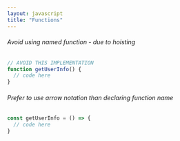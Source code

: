 ```yaml
---
layout: javascript
title: "Functions"
---
```

###### Avoid using named function - due to hoisting
```js
// AVOID THIS IMPLEMENTATION
function getUserInfo() {
  // code here
}
```


###### Prefer to use arrow notation than declaring function name
```js
const getUserInfo = () => {
  // code here
}
```